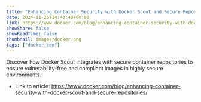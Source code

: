 ```yaml
---
title: "Enhancing Container Security with Docker Scout and Secure Repositories"
date: 2024-11-25T14:43:49+00:00
link: https://www.docker.com/blog/enhancing-container-security-with-docker-scout-and-secure-repositories/
showShare: false
showReadTime: false
thumbnail: images/docker.png
tags: ["docker.com"]
---
```

Discover how Docker Scout integrates with secure container repositories to ensure vulnerability-free and compliant images in highly secure environments.

- Link to article: https://www.docker.com/blog/enhancing-container-security-with-docker-scout-and-secure-repositories/